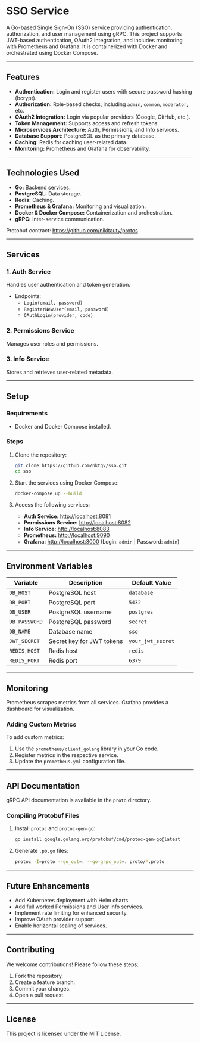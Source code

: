# SSO Service

A Go-based Single Sign-On (SSO) service providing authentication, authorization, and user management using gRPC. This project supports JWT-based authentication, OAuth2 integration, and includes monitoring with Prometheus and Grafana. It is containerized with Docker and orchestrated using Docker Compose.

---

## **Features**
- **Authentication:** Login and register users with secure password hashing (bcrypt).
- **Authorization:** Role-based checks, including `admin`, `common`, `moderator`, etc.
- **OAuth2 Integration:** Login via popular providers (Google, GitHub, etc.).
- **Token Management:** Supports access and refresh tokens.
- **Microservices Architecture:** Auth, Permissions, and Info services.
- **Database Support:** PostgreSQL as the primary database.
- **Caching:** Redis for caching user-related data.
- **Monitoring:** Prometheus and Grafana for observability.

---

## **Technologies Used**
- **Go:** Backend services.
- **PostgreSQL:** Data storage.
- **Redis:** Caching.
- **Prometheus & Grafana:** Monitoring and visualization.
- **Docker & Docker Compose:** Containerization and orchestration.
- **gRPC:** Inter-service communication.
  
Protobuf contract: https://github.com/nikitauty/protos

---

## **Services**

### **1. Auth Service**
Handles user authentication and token generation.
- Endpoints:
    - `Login(email, password)`
    - `RegisterNewUser(email, password)`
    - `OAuthLogin(provider, code)`

### **2. Permissions Service**
Manages user roles and permissions.

### **3. Info Service**
Stores and retrieves user-related metadata.

---

## **Setup**

### **Requirements**
- Docker and Docker Compose installed.

### **Steps**
1. Clone the repository:
   ```bash
   git clone https://github.com/nktgv/sso.git
   cd sso
   ```

2. Start the services using Docker Compose:
   ```bash
   docker-compose up --build
   ```

3. Access the following services:
    - **Auth Service:** [http://localhost:8081](http://localhost:8081)
    - **Permissions Service:** [http://localhost:8082](http://localhost:8082)
    - **Info Service:** [http://localhost:8083](http://localhost:8083)
    - **Prometheus:** [http://localhost:9090](http://localhost:9090)
    - **Grafana:** [http://localhost:3000](http://localhost:3000) (Login: `admin` | Password: `admin`)

---

## **Environment Variables**

| Variable         | Description                       | Default Value   |
|-------------------|-----------------------------------|-----------------|
| `DB_HOST`         | PostgreSQL host                  | `database`      |
| `DB_PORT`         | PostgreSQL port                  | `5432`          |
| `DB_USER`         | PostgreSQL username              | `postgres`      |
| `DB_PASSWORD`     | PostgreSQL password              | `secret`        |
| `DB_NAME`         | Database name                    | `sso`           |
| `JWT_SECRET`      | Secret key for JWT tokens        | `your_jwt_secret` |
| `REDIS_HOST`      | Redis host                       | `redis`         |
| `REDIS_PORT`      | Redis port                       | `6379`          |

---

## **Monitoring**
Prometheus scrapes metrics from all services. Grafana provides a dashboard for visualization.

### **Adding Custom Metrics**
To add custom metrics:
1. Use the `prometheus/client_golang` library in your Go code.
2. Register metrics in the respective service.
3. Update the `prometheus.yml` configuration file.

---

## **API Documentation**
gRPC API documentation is available in the `proto` directory.

### **Compiling Protobuf Files**
1. Install `protoc` and `protoc-gen-go`:
   ```bash
   go install google.golang.org/protobuf/cmd/protoc-gen-go@latest
   ```
2. Generate `.pb.go` files:
   ```bash
   protoc -I=proto --go_out=. --go-grpc_out=. proto/*.proto
   ```

---

## **Future Enhancements**
- Add Kubernetes deployment with Helm charts.
- Add full worked Permissions and User info services.
- Implement rate limiting for enhanced security.
- Improve OAuth provider support.
- Enable horizontal scaling of services.

---

## **Contributing**
We welcome contributions! Please follow these steps:
1. Fork the repository.
2. Create a feature branch.
3. Commit your changes.
4. Open a pull request.

---

## **License**
This project is licensed under the MIT License.